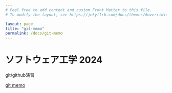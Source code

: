```yaml
---
# Feel free to add content and custom Front Matter to this file.
# To modify the layout, see https://jekyllrb.com/docs/themes/#overriding-theme-defaults

layout: page
title: "git-memo"
permalink: /docs/git-memo
---
```


# ソフトウェア工学 2024

git/github演習

[git memo](/docs/git-memo)